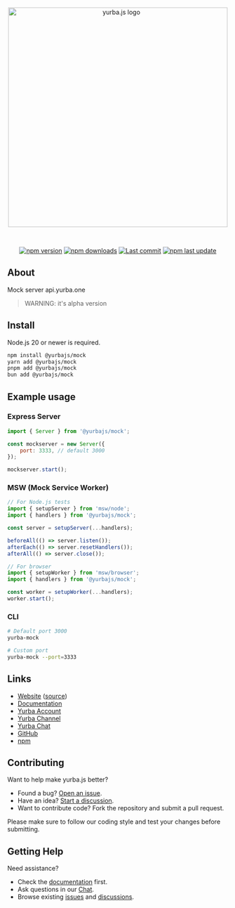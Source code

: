 <div align="center">
  <br />
  <p>
    <a href="https://yurba.js.org"><img src="https://yurba.js.org/banner.svg" width="500" alt="yurba.js logo" /></a>
  </p>
  <br />
  <p>
    <a href="https://www.npmjs.com/package/@yurbajs/ws"><img src="https://img.shields.io/npm/v/@yurbajs/ws.svg?maxAge=3600" alt="npm version" /></a>
    <a href="https://www.npmjs.com/package/@yurbajs/ws"><img src="https://img.shields.io/npm/dt/@yurbajs/ws.svg?maxAge=3600" alt="npm downloads" /></a>
    <a href="https://github.com/yurbajs/yurba.js/commits/main"><img src="https://img.shields.io/github/last-commit/yurbajs/yurba.js.svg?logo=github&logoColor=ffffff" alt="Last commit" /></a>
    <a href="https://www.npmjs.com/package/@yurbajs/ws"><img src="https://img.shields.io/npm/last-update/@yurbajs/ws" alt="npm last update"></a>
  </p>
</div>

## About
Mock server api.yurba.one

> WARNING: it's alpha version 

## Install
Node.js 20 or newer is required.

```sh
npm install @yurbajs/mock
yarn add @yurbajs/mock
pnpm add @yurbajs/mock
bun add @yurbajs/mock
```

## Example usage

### Express Server

```js
import { Server } from '@yurbajs/mock';

const mockserver = new Server({
    port: 3333, // default 3000
});

mockserver.start();
```

### MSW (Mock Service Worker)

```js
// For Node.js tests
import { setupServer } from 'msw/node';
import { handlers } from '@yurbajs/mock';

const server = setupServer(...handlers);

beforeAll(() => server.listen());
afterEach(() => server.resetHandlers());
afterAll(() => server.close());
```

```js
// For browser
import { setupWorker } from 'msw/browser';
import { handlers } from '@yurbajs/mock';

const worker = setupWorker(...handlers);
worker.start();
```

### CLI

```sh
# Default port 3000
yurba-mock

# Custom port
yurba-mock --port=3333
```

## Links

* [Website][website] ([source][website-source])
* [Documentation][documentation]
* [Yurba Account][yurba]
* [Yurba Channel][yurba-channel]
* [Yurba Chat][yurba-chat]
* [GitHub][source]
* [npm][npm]

## Contributing

Want to help make yurba.js better?

* Found a bug? [Open an issue](https://github.com/yurbajs/yurba.js/issues/new).
* Have an idea? [Start a discussion](https://github.com/yurbajs/yurba.js/discussions).
* Want to contribute code? Fork the repository and submit a pull request.

Please make sure to follow our coding style and test your changes before submitting.

## Getting Help

Need assistance?

* Check the [documentation][documentation] first.
* Ask questions in our [Chat][yurba-chat].
* Browse existing [issues](https://github.com/yurbajs/yurba.js/issues) and [discussions](https://github.com/yurbajs/yurba.js/discussions).

[source]: https://github.com/yurbajs/yurba.js/tree/main/packages/ws
[website]: https://yurba.js.org
[website-source]: https://github.com/yurbajs/yurba.js
[documentation]: https://yurba.js.org/docs
[yurba]: https://me.yurba.one/yurbajs
[yurba-channel]: https://me.yurba.one/yjs
[yurba-chat]: https://me.yurba.one/yurba.js
[npm]: https://www.npmjs.com/package/@yurbajs/ws